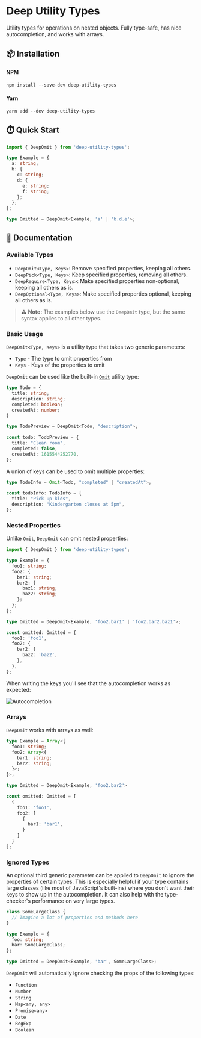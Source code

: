 # Deep Utility Types

Utility types for operations on nested objects. Fully type-safe, has nice autocompletion, and works with arrays.

## 📦 Installation

#### NPM
`npm install --save-dev deep-utility-types`

#### Yarn
`yarn add --dev deep-utility-types`

## ⏱️ Quick Start

```typescript
import { DeepOmit } from 'deep-utility-types';

type Example = {
  a: string;
  b: {
    c: string;
    d: {
      e: string;
      f: string;
    };
  };
};

type Omitted = DeepOmit<Example, 'a' | 'b.d.e'>;
```

## 📖 Documentation

### Available Types

* `DeepOmit<Type, Keys>`: Remove specified properties, keeping all others.
* `DeepPick<Type, Keys>`: Keep specified properties, removing all others.
* `DeepRequire<Type, Keys>`: Make specified properties non-optional, keeping all others as is.
* `DeepOptional<Type, Keys>`: Make specified properties optional, keeping all others as is.

> ⚠️ **Note:** The examples below use the `DeepOmit` type, but the same syntax applies to all other types.

### Basic Usage

`DeepOmit<Type, Keys>` is a utility type that takes two generic parameters:

- `Type` - The type to omit properties from
- `Keys` - Keys of the properties to omit

`DeepOmit` can be used like the built-in [`Omit`](https://www.typescriptlang.org/docs/handbook/utility-types.html#omittype-keys) utility type:

```typescript
type Todo = {
  title: string;
  description: string;
  completed: boolean;
  createdAt: number;
}

type TodoPreview = DeepOmit<Todo, "description">;

const todo: TodoPreview = {
  title: "Clean room",
  completed: false,
  createdAt: 1615544252770,
};
```

A union of keys can be used to omit multiple properties:

```typescript
type TodoInfo = Omit<Todo, "completed" | "createdAt">;

const todoInfo: TodoInfo = {
  title: "Pick up kids",
  description: "Kindergarten closes at 5pm",
};
```

### Nested Properties

Unlike `Omit`, `DeepOmit` can omit nested properties:

```typescript
import { DeepOmit } from 'deep-utility-types';

type Example = {
  foo1: string;
  foo2: {
    bar1: string;
    bar2: {
      baz1: string;
      baz2: string;
    };
  };
};

type Omitted = DeepOmit<Example, 'foo2.bar1' | 'foo2.bar2.baz1'>;

const omitted: Omitted = {
  foo1: 'foo1',
  foo2: {
    bar2: {
      baz2: 'baz2',
    },
  },
};
```

When writing the keys you'll see that the autocompletion works as expected:

![Autocompletion](https://i.imgur.com/vyZtSmN.png)

### Arrays

`DeepOmit` works with arrays as well:

```typescript
type Example = Array<{
  foo1: string;
  foo2: Array<{
    bar1: string;
    bar2: string;
  }>;
}>;

type Omitted = DeepOmit<Example, 'foo2.bar2'>

const omitted: Omitted = [
  {
    foo1: 'foo1',
    foo2: [
      {
        bar1: 'bar1',
      }
    ]
  }
];
```

### Ignored Types

An optional third generic parameter can be applied to `DeepOmit` to ignore the properties of certain types. This is especially helpful if your type contains large classes (like most of JavaScript's built-ins) where you don't want their keys to show up in the autocompletion. It can also help with the type-checker's performance on very large types.

```typescript
class SomeLargeClass {
  // Imagine a lot of properties and methods here
}

type Example = {
  foo: string;
  bar: SomeLargeClass;
};

type Omitted = DeepOmit<Example, 'bar', SomeLargeClass>;
```

`DeepOmit` will automatically ignore checking the props of the following types:

- `Function`
- `Number`
- `String`
- `Map<any, any>`
- `Promise<any>`
- `Date`
- `RegExp`
- `Boolean`

